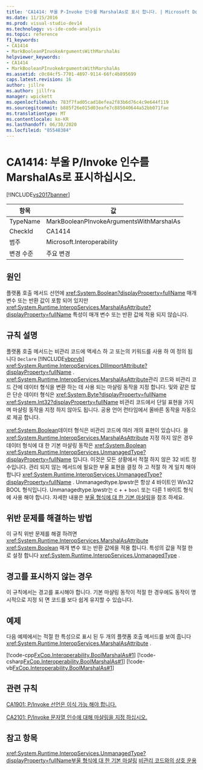 ```yaml
---
title: 'CA1414: 부울 P-Invoke 인수를 MarshalAs로 표시 합니다. | Microsoft Docs'
ms.date: 11/15/2016
ms.prod: visual-studio-dev14
ms.technology: vs-ide-code-analysis
ms.topic: reference
f1_keywords:
- CA1414
- MarkBooleanPInvokeArgumentsWithMarshalAs
helpviewer_keywords:
- CA1414
- MarkBooleanPInvokeArgumentsWithMarshalAs
ms.assetid: c0c84cf5-7701-4897-9114-66fc4b895699
caps.latest.revision: 16
author: jillre
ms.author: jillfra
manager: wpickett
ms.openlocfilehash: 783f7fad05cad18efea2f83b6d76c4c9e644f119
ms.sourcegitcommit: b885f26e015d03eafe7c885040644a52bb071fae
ms.translationtype: MT
ms.contentlocale: ko-KR
ms.lasthandoff: 06/30/2020
ms.locfileid: "85548384"
---
```

# <a name="ca1414-mark-boolean-pinvoke-arguments-with-marshalas"></a>CA1414: 부울 P/Invoke 인수를 MarshalAs로 표시하십시오.
[!INCLUDE[vs2017banner](../includes/vs2017banner.md)]

|항목|값|
|-|-|
|TypeName|MarkBooleanPInvokeArgumentsWithMarshalAs|
|CheckId|CA1414|
|범주|Microsoft.Interoperability|
|변경 수준|주요 변경|

## <a name="cause"></a>원인
 플랫폼 호출 메서드 선언에 <xref:System.Boolean?displayProperty=fullName> 매개 변수 또는 반환 값이 포함 되어 있지만 <xref:System.Runtime.InteropServices.MarshalAsAttribute?displayProperty=fullName> 특성이 매개 변수 또는 반환 값에 적용 되지 않습니다.

## <a name="rule-description"></a>규칙 설명
 플랫폼 호출 메서드는 비관리 코드에 액세스 하 고 또는의 키워드를 사용 하 여 정의 됩니다 `Declare` [!INCLUDE[vbprvb](../includes/vbprvb-md.md)] <xref:System.Runtime.InteropServices.DllImportAttribute?displayProperty=fullName> . <xref:System.Runtime.InteropServices.MarshalAsAttribute>관리 코드와 비관리 코드 간에 데이터 형식을 변환 하는 데 사용 되는 마샬링 동작을 지정 합니다. 및와 같은 많은 단순 데이터 형식은 <xref:System.Byte?displayProperty=fullName> <xref:System.Int32?displayProperty=fullName> 비관리 코드에서 단일 표현을 가지 며 마샬링 동작을 지정 하지 않아도 됩니다. 공용 언어 런타임에서 올바른 동작을 자동으로 제공 합니다.

 <xref:System.Boolean>데이터 형식은 비관리 코드에 여러 개의 표현이 있습니다. 을 <xref:System.Runtime.InteropServices.MarshalAsAttribute> 지정 하지 않은 경우 데이터 형식에 대 한 기본 마샬링 동작은 <xref:System.Boolean> <xref:System.Runtime.InteropServices.UnmanagedType?displayProperty=fullName> 입니다. 이것은 모든 상황에서 적절 하지 않은 32 비트 정수입니다. 관리 되지 않는 메서드에 필요한 부울 표현을 결정 하 고 적절 하 게 일치 해야 합니다 <xref:System.Runtime.InteropServices.UnmanagedType?displayProperty=fullName> . Unmanagedtype.lpwstr은 항상 4 바이트인 Win32 BOOL 형식입니다. Unmanagedtype.lpwstr는 c + + `bool` 또는 다른 1 바이트 형식에 사용 해야 합니다. 자세한 내용은 [부울 형식에 대 한 기본 마샬링](https://msdn.microsoft.com/d4c00537-70f7-4ca6-8197-bfc1ec037ff9)을 참조 하세요.

## <a name="how-to-fix-violations"></a>위반 문제를 해결하는 방법
 이 규칙 위반 문제를 해결 하려면 <xref:System.Runtime.InteropServices.MarshalAsAttribute> <xref:System.Boolean> 매개 변수 또는 반환 값에을 적용 합니다. 특성의 값을 적절 한로 설정 합니다 <xref:System.Runtime.InteropServices.UnmanagedType> .

## <a name="when-to-suppress-warnings"></a>경고를 표시하지 않는 경우
 이 규칙에서는 경고를 표시해야 합니다. 기본 마샬링 동작이 적절 한 경우에도 동작이 명시적으로 지정 되 면 코드를 보다 쉽게 유지할 수 있습니다.

## <a name="example"></a>예제
 다음 예제에서는 적절 한 특성으로 표시 된 두 개의 플랫폼 호출 메서드를 보여 줍니다 <xref:System.Runtime.InteropServices.MarshalAsAttribute> .

 [!code-cpp[FxCop.Interoperability.BoolMarshalAs#1](../snippets/cpp/VS_Snippets_CodeAnalysis/FxCop.Interoperability.BoolMarshalAs/cpp/FxCop.Interoperability.BoolMarshalAs.cpp#1)]
 [!code-csharp[FxCop.Interoperability.BoolMarshalAs#1](../snippets/csharp/VS_Snippets_CodeAnalysis/FxCop.Interoperability.BoolMarshalAs/cs/FxCop.Interoperability.BoolMarshalAs.cs#1)]
 [!code-vb[FxCop.Interoperability.BoolMarshalAs#1](../snippets/visualbasic/VS_Snippets_CodeAnalysis/FxCop.Interoperability.BoolMarshalAs/vb/FxCop.Interoperability.BoolMarshalAs.vb#1)]

## <a name="related-rules"></a>관련 규칙
 [CA1901: P/Invoke 선언은 이식 가능 해야 합니다.](../code-quality/ca1901-p-invoke-declarations-should-be-portable.md)

 [CA2101: P/Invoke 문자열 인수에 대해 마샬링을 지정 하십시오.](../code-quality/ca2101-specify-marshaling-for-p-invoke-string-arguments.md)

## <a name="see-also"></a>참고 항목
 <xref:System.Runtime.InteropServices.UnmanagedType?displayProperty=fullName>[부울 형식에 대 한 기본 마샬링](https://msdn.microsoft.com/d4c00537-70f7-4ca6-8197-bfc1ec037ff9) [비관리 코드와의 상호 운용](https://msdn.microsoft.com/library/ccb68ce7-b0e9-4ffb-839d-03b1cd2c1258)
